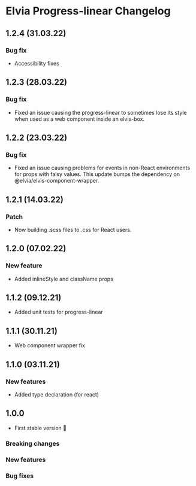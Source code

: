 # Elvia Progress-linear Changelog

## 1.2.4 (31.03.22)

### Bug fix

- Accessibility fixes

## 1.2.3 (28.03.22)

### Bug fix

- Fixed an issue causing the progress-linear to sometimes lose its style when used as a web component inside
  an elvis-box.

## 1.2.2 (23.03.22)

### Bug fix

- Fixed an issue causing problems for events in non-React environments for props with falsy values. This
  update bumps the dependency on @elvia/elvis-component-wrapper.

## 1.2.1 (14.03.22)

### Patch

- Now building .scss files to .css for React users.

## 1.2.0 (07.02.22)

### New feature

- Added inlineStyle and className props

## 1.1.2 (09.12.21)

- Added unit tests for progress-linear

## 1.1.1 (30.11.21)

- Web component wrapper fix

## 1.1.0 (03.11.21)

### New features

- Added type declaration (for react)

## 1.0.0

- First stable version :tada:

### Breaking changes

### New features

### Bug fixes
